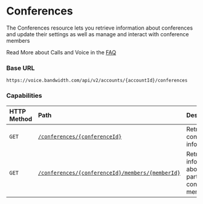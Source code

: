 # Conferences
The Conferences resource lets you retrieve information about conferences and update their settings as well as manage and interact with conference members

<aside class="alert general small">
<p>
Read More about Calls and Voice in the <a href="http://dev.bandwidth.com/faq/#voice">FAQ</a>
</p>
</aside>

### Base URL

`https://voice.bandwidth.com/api/v2/accounts/{accountId}/conferences`

### Capabilities

| HTTP Method                        | Path                                                                                            | Description                                                                  |
|:-----------------------------------|:------------------------------------------------------------------------------------------------|:-----------------------------------------------------------------------------|
| <code class="put">GET</code>       | [`/conferences/{conferenceId}`](../conferences/getConference.md)                                | Retrieve conference information                                              |
| <code class="put">GET</code>       | [`/conferences/{conferenceId}/members/{memberId}`](../conferences/getConferenceMember.md)       | Retrieve information about a particular conference member                    |
